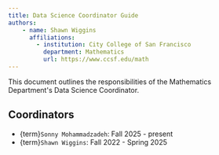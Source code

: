 ```yaml
---
title: Data Science Coordinator Guide
authors:
    - name: Shawn Wiggins
      affiliations: 
        - institution: City College of San Francisco
          department: Mathematics
          url: https://www.ccsf.edu/math
---
```

  
 This document outlines the responsibilities of the Mathematics Department's Data Science Coordinator.

## Coordinators
- {term}`Sonny Mohammadzadeh`: Fall 2025 - present
- {term}`Shawn Wiggins`:  Fall 2022 - Spring 2025